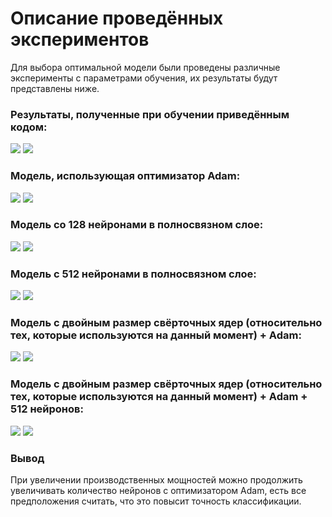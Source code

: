 # Описание проведённых экспериментов

Для выбора оптимальной модели были проведены различные эксперименты с параметрами обучения, их результаты будут представлены ниже.

### Результаты, полученные при обучении приведённым кодом:

![](3.png)
![](4.png)

### Модель, использующая оптимизатор Adam:

![](exp_images/ADAM_acc.png)
![](exp_images/ADAM_loss.png)

### Модель со 128 нейронами в полносвязном слое:

![](exp_images/128n_acc.png)
![](exp_images/128m_loss.png)

### Модель с 512 нейронами в полносвязном слое:

![](exp_images/512n_acc.png)
![](exp_images/512n_loss.png)

### Модель с двойным размер свёрточных ядер (относительно тех, которые используются на данный момент) + Adam:

![](exp_images/ADAM_kernel2x_acc.png)
![](exp_images/ADAM_Kernel2x_loss.png)

### Модель с двойным размер свёрточных ядер (относительно тех, которые используются на данный момент) + Adam + 512 нейронов:

![](exp_images/512n+4x+Adam_acc.png)
![](exp_images/512x+4x+Adam_loss.png)

### Вывод

При увеличении производственных мощностей можно продолжить увеличивать количество нейронов с оптимизатором Adam, есть все предположения считать, что это повысит точность классификации.
